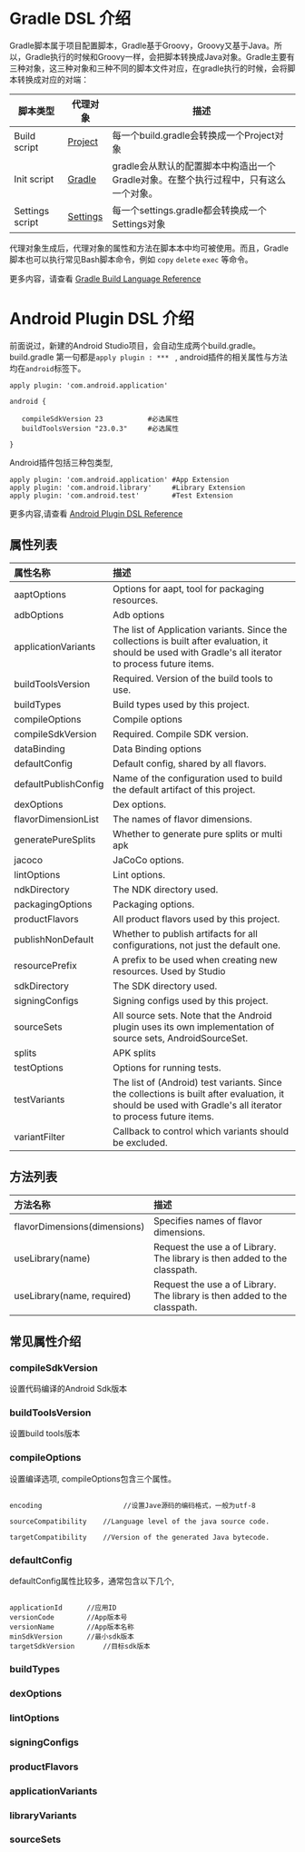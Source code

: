 

# Gradle DSL 介绍

Gradle脚本属于项目配置脚本，Gradle基于Groovy，Groovy又基于Java。所以，Gradle执行的时候和Groovy一样，会把脚本转换成Java对象。Gradle主要有三种对象，这三种对象和三种不同的脚本文件对应，在gradle执行的时候，会将脚本转换成对应的对端：

| 脚本类型 | 代理对象 | 描述 |
| ----- | ------ | ----- |
| Build script | [Project](https://docs.gradle.org/current/dsl/org.gradle.api.Project.html) | 每一个build.gradle会转换成一个Project对象 |
|Init script|[Gradle](https://docs.gradle.org/current/dsl/org.gradle.api.invocation.Gradle.html)| gradle会从默认的配置脚本中构造出一个Gradle对象。在整个执行过程中，只有这么一个对象。 |
|Settings script|[Settings](https://docs.gradle.org/current/dsl/org.gradle.api.initialization.Settings.html)| 每一个settings.gradle都会转换成一个Settings对象 |

代理对象生成后，代理对象的属性和方法在脚本本中均可被使用。而且，Gradle脚本也可以执行常见Bash脚本命令，例如 `copy` `delete` `exec` 等命令。


更多内容，请查看 [Gradle Build Language Reference](https://docs.gradle.org/current/dsl/)





# Android Plugin DSL 介绍

前面说过，新建的Android Studio项目，会自动生成两个build.gradle。 build.gradle 第一句都是`apply plugin : *** ` , android插件的相关属性与方法均在`android`标签下。

```
apply plugin: 'com.android.application'

android {

   compileSdkVersion 23           #必选属性
   buildToolsVersion "23.0.3"     #必选属性

}

```

Android插件包括三种包类型,

```
apply plugin: 'com.android.application' #App Extension
apply plugin: 'com.android.library'     #Library Extension
apply plugin: 'com.android.test'        #Test Extension

```


更多内容,请查看 [Android Plugin DSL Reference](http://google.github.io/android-gradle-dsl/current)

## 属性列表

| 属性名称 | 描述 |
| :------ | :----- |
| aaptOptions | Options for aapt, tool for packaging resources.|
| adbOptions | Adb options|
|applicationVariants|The list of Application variants. Since the collections is built after evaluation, it should be used with Gradle's all iterator to process future items.|
|buildToolsVersion|Required. Version of the build tools to use.|
|buildTypes|Build types used by this project.|
|compileOptions|Compile options|
| compileSdkVersion	| Required. Compile SDK version. |
| dataBinding | Data Binding options |
| defaultConfig | Default config, shared by all flavors. |
|  defaultPublishConfig	| Name of the configuration used to build the default artifact of this project. |
| dexOptions | Dex options. |
| flavorDimensionList | The names of flavor dimensions. |
| generatePureSplits | Whether to generate pure splits or multi apk |
| jacoco | JaCoCo options. |
| lintOptions	| Lint options. |
| ndkDirectory | The NDK directory used. |
| packagingOptions | Packaging options. |
| productFlavors | All product flavors used by this project. |
| publishNonDefault	| Whether to publish artifacts for all configurations, not just the default one. |
| resourcePrefix  |  A prefix to be used when creating new resources. Used by Studio |
| sdkDirectory |  The SDK directory used.  |
| signingConfigs | 	Signing configs used by this project. |
| sourceSets |  All source sets. Note that the Android plugin uses its own implementation of source sets, AndroidSourceSet. |
| splits | APK splits |
| testOptions | Options for running tests. |
| testVariants | The list of (Android) test variants. Since the collections is built after evaluation, it should be used with Gradle's all iterator to process future items. |
| variantFilter | Callback to control which variants should be excluded. |

## 方法列表

| 方法名称 | 描述 |
| :------ | :----- |
| flavorDimensions(dimensions) | Specifies names of flavor dimensions. |
| useLibrary(name) | Request the use a of Library. The library is then added to the classpath. |
| useLibrary(name, required) | Request the use a of Library. The library is then added to the classpath.|



## 常见属性介绍

### compileSdkVersion 

设置代码编译的Android Sdk版本

### buildToolsVersion

设置build tools版本

### compileOptions

设置编译选项, compileOptions包含三个属性。

```

encoding					//设置Jave源码的编码格式，一般为utf-8

sourceCompatibility	   //Language level of the java source code.

targetCompatibility    //Version of the generated Java bytecode.

```

### defaultConfig

defaultConfig属性比较多，通常包含以下几个,

```

applicationId      //应用ID
versionCode        //App版本号
versionName        //App版本名称
minSdkVersion      //最小sdk版本
targetSdkVersion	   //目标sdk版本

```

### buildTypes



### dexOptions

### lintOptions

### signingConfigs

### productFlavors

### applicationVariants

### libraryVariants

### sourceSets





